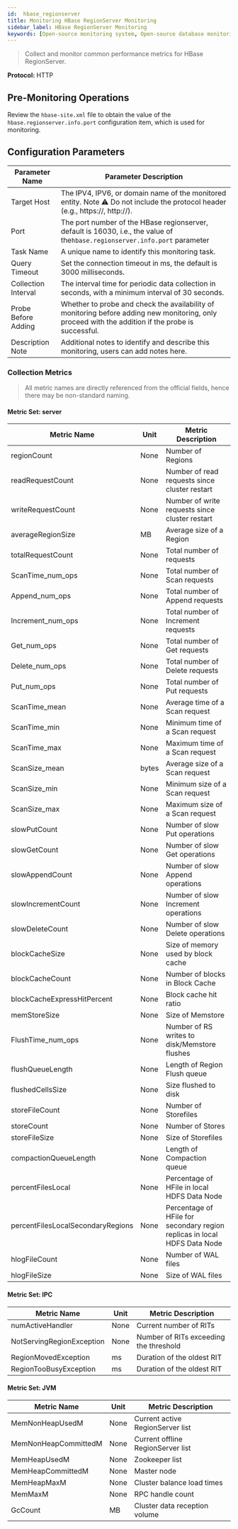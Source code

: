 ```yaml
---
id:  hbase_regionserver  
title: Monitoring HBase RegionServer Monitoring  
sidebar_label: HBase RegionServer Monitoring  
keywords: [Open-source monitoring system, Open-source database monitoring, RegionServer monitoring]
---
```

> Collect and monitor common performance metrics for HBase RegionServer.

**Protocol:** HTTP

## Pre-Monitoring Operations

Review the `hbase-site.xml` file to obtain the value of the `hbase.regionserver.info.port` configuration item, which is used for monitoring.

## Configuration Parameters


| Parameter Name      | Parameter Description                                                                                                                              |
| ------------------- | -------------------------------------------------------------------------------------------------------------------------------------------------- |
| Target Host         | The IPV4, IPV6, or domain name of the monitored entity. Note ⚠️ Do not include the protocol header (e.g., https://, http://).                    |
| Port                | The port number of the HBase regionserver, default is 16030, i.e., the value of the`hbase.regionserver.info.port` parameter                        |
| Task Name           | A unique name to identify this monitoring task.                                                                                                    |
| Query Timeout       | Set the connection timeout in ms, the default is 3000 milliseconds.                                                                         |
| Collection Interval | The interval time for periodic data collection in seconds, with a minimum interval of 30 seconds.                                                  |
| Probe Before Adding | Whether to probe and check the availability of monitoring before adding new monitoring, only proceed with the addition if the probe is successful. |
| Description Note    | Additional notes to identify and describe this monitoring, users can add notes here.                                                               |

### Collection Metrics

> All metric names are directly referenced from the official fields, hence there may be non-standard naming.

#### Metric Set: server


| Metric Name                       | Unit  | Metric Description                                                        |
| --------------------------------- | ----- | ------------------------------------------------------------------------- |
| regionCount                       | None  | Number of Regions                                                         |
| readRequestCount                  | None  | Number of read requests since cluster restart                             |
| writeRequestCount                 | None  | Number of write requests since cluster restart                            |
| averageRegionSize                 | MB    | Average size of a Region                                                  |
| totalRequestCount                 | None  | Total number of requests                                                  |
| ScanTime_num_ops                  | None  | Total number of Scan requests                                             |
| Append_num_ops                    | None  | Total number of Append requests                                           |
| Increment_num_ops                 | None  | Total number of Increment requests                                        |
| Get_num_ops                       | None  | Total number of Get requests                                              |
| Delete_num_ops                    | None  | Total number of Delete requests                                           |
| Put_num_ops                       | None  | Total number of Put requests                                              |
| ScanTime_mean                     | None  | Average time of a Scan request                                            |
| ScanTime_min                      | None  | Minimum time of a Scan request                                            |
| ScanTime_max                      | None  | Maximum time of a Scan request                                            |
| ScanSize_mean                     | bytes | Average size of a Scan request                                            |
| ScanSize_min                      | None  | Minimum size of a Scan request                                            |
| ScanSize_max                      | None  | Maximum size of a Scan request                                            |
| slowPutCount                      | None  | Number of slow Put operations                                             |
| slowGetCount                      | None  | Number of slow Get operations                                             |
| slowAppendCount                   | None  | Number of slow Append operations                                          |
| slowIncrementCount                | None  | Number of slow Increment operations                                       |
| slowDeleteCount                   | None  | Number of slow Delete operations                                          |
| blockCacheSize                    | None  | Size of memory used by block cache                                        |
| blockCacheCount                   | None  | Number of blocks in Block Cache                                           |
| blockCacheExpressHitPercent       | None  | Block cache hit ratio                                                     |
| memStoreSize                      | None  | Size of Memstore                                                          |
| FlushTime_num_ops                 | None  | Number of RS writes to disk/Memstore flushes                              |
| flushQueueLength                  | None  | Length of Region Flush queue                                              |
| flushedCellsSize                  | None  | Size flushed to disk                                                      |
| storeFileCount                    | None  | Number of Storefiles                                                      |
| storeCount                        | None  | Number of Stores                                                          |
| storeFileSize                     | None  | Size of Storefiles                                                        |
| compactionQueueLength             | None  | Length of Compaction queue                                                |
| percentFilesLocal                 | None  | Percentage of HFile in local HDFS Data Node                               |
| percentFilesLocalSecondaryRegions | None  | Percentage of HFile for secondary region replicas in local HDFS Data Node |
| hlogFileCount                     | None  | Number of WAL files                                                       |
| hlogFileSize                      | None  | Size of WAL files                                                         |

#### Metric Set: IPC


| Metric Name               | Unit | Metric Description                     |
| ------------------------- | ---- | -------------------------------------- |
| numActiveHandler          | None | Current number of RITs                 |
| NotServingRegionException | None | Number of RITs exceeding the threshold |
| RegionMovedException      | ms   | Duration of the oldest RIT             |
| RegionTooBusyException    | ms   | Duration of the oldest RIT             |

#### Metric Set: JVM


| Metric Name          | Unit | Metric Description                |
| -------------------- | ---- | --------------------------------- |
| MemNonHeapUsedM      | None | Current active RegionServer list  |
| MemNonHeapCommittedM | None | Current offline RegionServer list |
| MemHeapUsedM         | None | Zookeeper list                    |
| MemHeapCommittedM    | None | Master node                       |
| MemHeapMaxM          | None | Cluster balance load times        |
| MemMaxM              | None | RPC handle count                  |
| GcCount              | MB   | Cluster data reception volume     |
